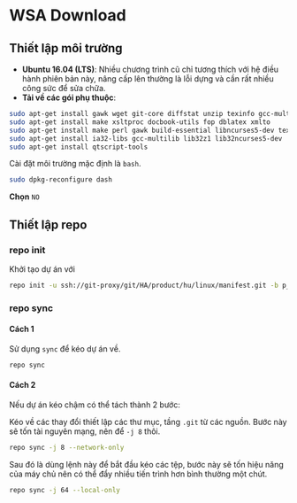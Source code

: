 # WSA Download

## Thiết lập môi trường

- __Ubuntu 16.04 (LTS)__: Nhiều chương trình cũ chỉ tương thích với hệ điều hành phiên bản này, nâng cấp lên thường là lỗi dựng và cần rất nhiều công sức để sửa chữa.
- __Tải về các gói phụ thuộc__:

```bash
sudo apt-get install gawk wget git-core diffstat unzip texinfo gcc-multilib build-essential chrpath socat cpio python python3 python3-pip python3-pexpect xz-utils debianutils iputils-ping python3-git python3-jinja2 libegl1-mesa libsdl1.2-dev pylint3 xterm qt4-dev-tools
sudo apt-get install make xsltproc docbook-utils fop dblatex xmlto
sudo apt-get install make perl gawk build-essential libncurses5-dev texinfo bison flex autoconf
sudo apt-get install ia32-libs gcc-multilib lib32z1 lib32ncurses5-dev
sudo apt-get install qtscript-tools
```

Cài đặt môi trường mặc định là `bash`.

```bash
sudo dpkg-reconfigure dash
```
__Chọn__ `NO`

## Thiết lập repo

### repo init

Khởi tạo dự án với 
```bash
repo init -u ssh://git-proxy/git/HA/product/hu/linux/manifest.git -b p_WSA-L3000M-S-r0.1_Nissan_main
```

### repo sync

#### Cách 1

Sử dụng `sync` để kéo dự án về.

```bash
repo sync
```

#### Cách 2

Nếu dự án kéo chậm có thể tách thành 2 bước:

Kéo về các thay đổi thiết lập các thư mục, tầng `.git` từ các nguồn. Bước này sẽ tốn tài nguyên mạng, nên để `-j 8` thôi.

```bash
repo sync -j 8 --network-only
```

Sau đó là dùng lệnh này để bắt đầu kéo các tệp, bước này sẽ tốn hiệu năng của máy chủ nên có thể đẩy nhiều tiến trình hơn bình thường một chút.

```bash
repo sync -j 64 --local-only
```
